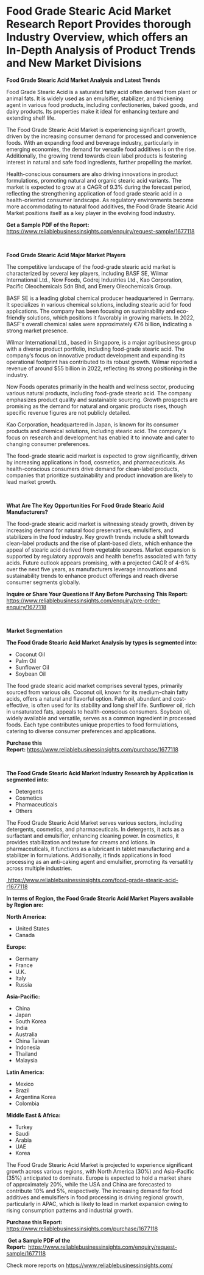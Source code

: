 <p><h1>Food Grade Stearic Acid Market Research Report Provides thorough Industry Overview, which offers an In-Depth Analysis of Product Trends and New Market Divisions</h1></p><p><strong>Food Grade Stearic Acid Market Analysis and Latest Trends</strong></p>
<p><p>Food Grade Stearic Acid is a saturated fatty acid often derived from plant or animal fats. It is widely used as an emulsifier, stabilizer, and thickening agent in various food products, including confectioneries, baked goods, and dairy products. Its properties make it ideal for enhancing texture and extending shelf life.</p><p>The Food Grade Stearic Acid Market is experiencing significant growth, driven by the increasing consumer demand for processed and convenience foods. With an expanding food and beverage industry, particularly in emerging economies, the demand for versatile food additives is on the rise. Additionally, the growing trend towards clean label products is fostering interest in natural and safe food ingredients, further propelling the market.</p><p>Health-conscious consumers are also driving innovations in product formulations, promoting natural and organic stearic acid variants. The market is expected to grow at a CAGR of 9.3% during the forecast period, reflecting the strengthening application of food grade stearic acid in a health-oriented consumer landscape. As regulatory environments become more accommodating to natural food additives, the Food Grade Stearic Acid Market positions itself as a key player in the evolving food industry.</p></p>
<p><strong>Get a Sample PDF of the Report:&nbsp;</strong> <a href="https://www.reliablebusinessinsights.com/enquiry/request-sample/1677118?utm_campaign=2224&utm_medium=2&utm_source=Github&utm_content=ia&utm_term=25032025&utm_id=food-grade-stearic-acid">https://www.reliablebusinessinsights.com/enquiry/request-sample/1677118</a></p>
<p>&nbsp;</p>
<p><strong>Food Grade Stearic Acid Major Market Players</strong></p>
<p><p>The competitive landscape of the food-grade stearic acid market is characterized by several key players, including BASF SE, Wilmar International Ltd., Now Foods, Godrej Industries Ltd., Kao Corporation, Pacific Oleochemicals Sdn Bhd, and Emery Oleochemicals Group. </p><p>BASF SE is a leading global chemical producer headquartered in Germany. It specializes in various chemical solutions, including stearic acid for food applications. The company has been focusing on sustainability and eco-friendly solutions, which positions it favorably in growing markets. In 2022, BASF's overall chemical sales were approximately €76 billion, indicating a strong market presence.</p><p>Wilmar International Ltd., based in Singapore, is a major agribusiness group with a diverse product portfolio, including food-grade stearic acid. The company’s focus on innovative product development and expanding its operational footprint has contributed to its robust growth. Wilmar reported a revenue of around $55 billion in 2022, reflecting its strong positioning in the industry.</p><p>Now Foods operates primarily in the health and wellness sector, producing various natural products, including food-grade stearic acid. The company emphasizes product quality and sustainable sourcing. Growth prospects are promising as the demand for natural and organic products rises, though specific revenue figures are not publicly detailed.</p><p>Kao Corporation, headquartered in Japan, is known for its consumer products and chemical solutions, including stearic acid. The company's focus on research and development has enabled it to innovate and cater to changing consumer preferences.</p><p>The food-grade stearic acid market is expected to grow significantly, driven by increasing applications in food, cosmetics, and pharmaceuticals. As health-conscious consumers drive demand for clean-label products, companies that prioritize sustainability and product innovation are likely to lead market growth.</p></p>
<p>&nbsp;</p>
<p><strong>What Are The Key Opportunities For Food Grade Stearic Acid Manufacturers?</strong></p>
<p><p>The food-grade stearic acid market is witnessing steady growth, driven by increasing demand for natural food preservatives, emulsifiers, and stabilizers in the food industry. Key growth trends include a shift towards clean-label products and the rise of plant-based diets, which enhance the appeal of stearic acid derived from vegetable sources. Market expansion is supported by regulatory approvals and health benefits associated with fatty acids. Future outlook appears promising, with a projected CAGR of 4-6% over the next five years, as manufacturers leverage innovations and sustainability trends to enhance product offerings and reach diverse consumer segments globally.</p></p>
<p><strong>Inquire or Share Your Questions If Any Before Purchasing This Report:</strong> <a href="https://www.reliablebusinessinsights.com/enquiry/pre-order-enquiry/1677118?utm_campaign=2224&utm_medium=2&utm_source=Github&utm_content=ia&utm_term=25032025&utm_id=food-grade-stearic-acid">https://www.reliablebusinessinsights.com/enquiry/pre-order-enquiry/1677118</a></p>
<p>&nbsp;</p>
<p><strong>Market Segmentation</strong></p>
<p><strong>The Food Grade Stearic Acid Market Analysis by types is segmented into:</strong></p>
<p><ul><li>Coconut Oil</li><li>Palm Oil</li><li>Sunflower Oil</li><li>Soybean Oil</li></ul></p>
<p><p>The food grade stearic acid market comprises several types, primarily sourced from various oils. Coconut oil, known for its medium-chain fatty acids, offers a natural and flavorful option. Palm oil, abundant and cost-effective, is often used for its stability and long shelf life. Sunflower oil, rich in unsaturated fats, appeals to health-conscious consumers. Soybean oil, widely available and versatile, serves as a common ingredient in processed foods. Each type contributes unique properties to food formulations, catering to diverse consumer preferences and applications.</p></p>
<p><strong>Purchase this Report:&nbsp;</strong><a href="https://www.reliablebusinessinsights.com/purchase/1677118?utm_campaign=2224&utm_medium=2&utm_source=Github&utm_content=ia&utm_term=25032025&utm_id=food-grade-stearic-acid">https://www.reliablebusinessinsights.com/purchase/1677118</a></p>
<p>&nbsp;</p>
<p><strong>The Food Grade Stearic Acid Market Industry Research by Application is segmented into:</strong></p>
<p><ul><li>Detergents</li><li>Cosmetics</li><li>Pharmaceuticals</li><li>Others</li></ul></p>
<p><p>The Food Grade Stearic Acid Market serves various sectors, including detergents, cosmetics, and pharmaceuticals. In detergents, it acts as a surfactant and emulsifier, enhancing cleaning power. In cosmetics, it provides stabilization and texture for creams and lotions. In pharmaceuticals, it functions as a lubricant in tablet manufacturing and a stabilizer in formulations. Additionally, it finds applications in food processing as an anti-caking agent and emulsifier, promoting its versatility across multiple industries.</p></p>
<p><a href="https://www.reliablebusinessinsights.com/food-grade-stearic-acid-r1677118?utm_campaign=2224&utm_medium=2&utm_source=Github&utm_content=ia&utm_term=25032025&utm_id=food-grade-stearic-acid">&nbsp;https://www.reliablebusinessinsights.com/food-grade-stearic-acid-r1677118</a></p>
<p><strong>In terms of Region, the Food Grade Stearic Acid Market Players available by Region are:</strong></p>
<p>
    <p> <strong> North America: </strong>
        <ul>
            <li>United States</li>
            <li>Canada</li>
        </ul>
        </p> 
    <p> <strong> Europe: </strong>
        <ul>
            <li>Germany</li>
            <li>France</li>
            <li>U.K.</li>
            <li>Italy</li>
            <li>Russia</li>
        </ul>
        </p> 
    <p> <strong> Asia-Pacific: </strong>
        <ul>
            <li>China</li>
            <li>Japan</li>
            <li>South Korea</li>
            <li>India</li>
            <li>Australia</li>
            <li>China Taiwan</li>
            <li>Indonesia</li>
            <li>Thailand</li>
            <li>Malaysia</li>
        </ul>
        </p> 
    <p> <strong> Latin America: </strong>
        <ul>
            <li>Mexico</li>
            <li>Brazil</li>
            <li>Argentina Korea</li>
            <li>Colombia</li>
        </ul>
        </p> 
    <p> <strong> Middle East & Africa: </strong>
        <ul>
            <li>Turkey</li>
            <li>Saudi</li>
            <li>Arabia</li>
            <li>UAE</li>
            <li>Korea</li>
        </ul>
    </p>
    </p>
<p><p>The Food Grade Stearic Acid Market is projected to experience significant growth across various regions, with North America (30%) and Asia-Pacific (35%) anticipated to dominate. Europe is expected to hold a market share of approximately 20%, while the USA and China are forecasted to contribute 10% and 5%, respectively. The increasing demand for food additives and emulsifiers in food processing is driving regional growth, particularly in APAC, which is likely to lead in market expansion owing to rising consumption patterns and industrial growth.</p></p>
<p><strong>Purchase this Report: </strong><a href="https://www.reliablebusinessinsights.com/purchase/1677118?utm_campaign=2224&utm_medium=2&utm_source=Github&utm_content=ia&utm_term=25032025&utm_id=food-grade-stearic-acid">https://www.reliablebusinessinsights.com/purchase/1677118</a></p>
<p>&nbsp;<strong>Get a Sample PDF of the Report:&nbsp;&nbsp;</strong><a href="https://www.reliablebusinessinsights.com/enquiry/request-sample/1677118?utm_campaign=2224&utm_medium=2&utm_source=Github&utm_content=ia&utm_term=25032025&utm_id=food-grade-stearic-acid">https://www.reliablebusinessinsights.com/enquiry/request-sample/1677118</a></p>
<p><strong></strong></p>
<p>Check more reports on <a href="https://www.reliablebusinessinsights.com/?utm_campaign=2224&utm_medium=2&utm_source=Github&utm_content=ia&utm_term=25032025&utm_id=food-grade-stearic-acid">https://www.reliablebusinessinsights.com/</a></p>